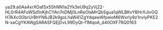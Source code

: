 ya29.a0Aa4xrXOafSx5ShNN1a2Yk3eU9q2yVj22-HL0rR4AFoWSd1nKjhCYAn7nDMj0LnReOlaMrQbSgua1qWLBKvYBHrXJivGQH7AXc0GbrUrBhYN8JB2k9goLhaW41ZgYdqawI6fpeioM6WxrIy9z1nvlyPKE2N-xaCgYKAWgSARASFQEjDvL99DyQt-f1MqoA_d40OXF7RQ0163